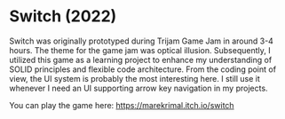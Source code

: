 # Switch (2022)

Switch was originally prototyped during Trijam Game Jam in around 3-4 hours. The theme for the game jam was optical illusion. Subsequently, I utilized this game as a learning project to enhance my understanding of SOLID principles and flexible code architecture. From the coding point of view, the UI system is probably the most interesting here. I still use it whenever I need an UI supporting arrow key navigation in my projects.

You can play the game here: https://marekrimal.itch.io/switch
